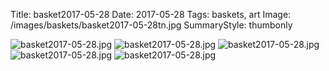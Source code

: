 Title: basket2017-05-28
Date: 2017-05-28
Tags: baskets, art
Image: /images/baskets/basket2017-05-28tn.jpg
SummaryStyle: thumbonly

![basket2017-05-28.jpg]({static}/images/baskets/basket2017-05-28-001.jpg)
![basket2017-05-28.jpg]({static}/images/baskets/basket2017-05-28-002.jpg)
![basket2017-05-28.jpg]({static}/images/baskets/basket2017-05-28-003.jpg)
![basket2017-05-28.jpg]({static}/images/baskets/basket2017-05-28-004.jpg)
![basket2017-05-28.jpg]({static}/images/baskets/basket2017-05-28-005.jpg)
